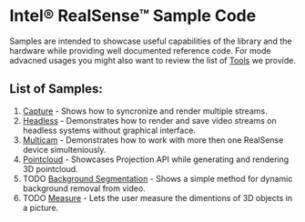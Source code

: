 # Intel® RealSense™ Sample Code

Samples are intended to showcase useful capabilities of the library and the hardware while providing well documented reference code. For mode advacned usages you might also want to review the list of [Tools](../tools) we provide. 

## List of Samples:

1. [Capture](./capture) - Shows how to syncronize and render multiple streams. 
2. [Headless](./headless) - Demonstrates how to render and save video streams on headless systems without graphical interface. 
3. [Multicam](./multicam) - Demonstrates how to work with more then one RealSense device simulteniously.
4. [Pointcloud](./pointcloud) - Showcases Projection API while generating and rendering 3D pointcloud. 
5. TODO [Background Segmentation](./background-segmentation) - Shows a simple method for dynamic background removal from video. 
6. TODO [Measure](./measure) - Lets the user measure the dimentions of 3D objects in a picture.

